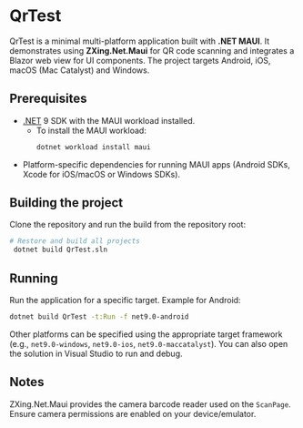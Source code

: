 # QrTest

QrTest is a minimal multi-platform application built with **.NET MAUI**. It demonstrates using **ZXing.Net.Maui** for QR code scanning and integrates a Blazor web view for UI components. The project targets Android, iOS, macOS (Mac Catalyst) and Windows.

## Prerequisites

- [.NET](https://dotnet.microsoft.com/) 9 SDK with the MAUI workload installed.
  - To install the MAUI workload:
    ```bash
    dotnet workload install maui
    ```
- Platform-specific dependencies for running MAUI apps (Android SDKs, Xcode for iOS/macOS or Windows SDKs).

## Building the project

Clone the repository and run the build from the repository root:

```bash
# Restore and build all projects
 dotnet build QrTest.sln
```

## Running

Run the application for a specific target. Example for Android:

```bash
dotnet build QrTest -t:Run -f net9.0-android
```

Other platforms can be specified using the appropriate target framework (e.g., `net9.0-windows`, `net9.0-ios`, `net9.0-maccatalyst`). You can also open the solution in Visual Studio to run and debug.

## Notes

ZXing.Net.Maui provides the camera barcode reader used on the `ScanPage`. Ensure camera permissions are enabled on your device/emulator.

